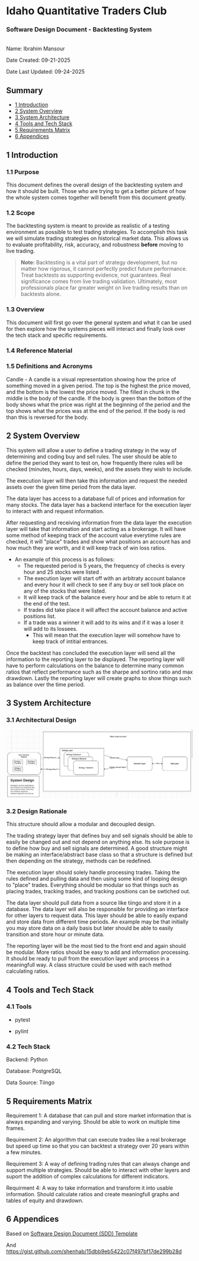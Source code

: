 # Idaho Quantitative Traders Club
### Software Design Document - Backtesting System 
\
Name: Ibrahim Mansour

Date Created: 09-21-2025

Date Last Updated: 09-24-2025

## Summary

- [1 Introduction](#1-introduction)
- [2 System Overview](#2-system-overview)
- [3 System Architecture](#3-system-architecture)
- [4 Tools and Tech Stack](#4-tools-and-tech-stack)
- [5 Requirements Matrix](#5-requirements-matrix)
- [6 Appendices](#6-appendices)

## 1 Introduction

### 1.1 Purpose

This document defines the overall design of the backtesting system and how it should be built. Those who are trying to get a better picture of how the whole system comes together will benefit from this document greatly.

### 1.2 Scope

The backtesting system is meant to provide as realistic of a testing environment as possible to test trading strategies. To accomplish this task we will simulate trading strategies on historical market data. This allows us to evaluate profitability, risk, accuracy, and robustness **before** moving to live trading.
> **Note:** Backtesting is a vital part of strategy development, but no matter how rigorous, it cannot perfectly predict future performance. Treat backtests as supporting evidence, not guarantees. Real significance comes from live trading validation. Ultimately, most professionals place far greater weight on live trading results than on backtests alone.

### 1.3 Overview

This document will first go over the general system and what it can be used for then explore how the systems pieces will interact and finally look over the tech stack and specific requirements.

### 1.4 Reference Material



### 1.5 Definitions and Acronyms

Candle - A candle is a visual representation showing how the price of something moved in a given period. The top is the highest the price moved, and the bottom is the lowest the price moved. The filled in chunk in the middle is the body of the candle. If the body is green than the bottom of the body shows what the price was right at the beginning of the period and the top shows what the prices was at the end of the period. If the body is red than this is reversed for the body.

## 2 System Overview

This system will allow a user to define a trading strategy in the way of determining and coding buy and sell rules. The user should be able to define the period they want to test on, how frequently there rules will be checked (minutes, hours, days, weeks), and the assets they wish to include. 

The execution layer will then take this information and request the needed assets over the given time period from the data layer. 

The data layer has access to a database full of prices and information for many stocks. The data layer has a backend interface for the execution layer to interact with and request information. 

After requesting and receiving information from the data layer the execution layer will take that information and start acting as a brokerage. It will have some method of keeping track of the account value everytime rules are checked, it will "place" trades and show what positions an account has and how much they are worth, and it will keep track of win loss ratios.
  - An example of this process is as follows:
    - The requested period is 5 years, the frequency of checks is every hour and 25 stocks were listed .
    - The execution layer will start off with an arbitraty account balance and every hour it will check to see if any buy or sell took place on any of the stocks that were listed.
    - It will keep track of the balance every hour and be able to return it at the end of the test.
    - If trades did take place it will affect the account balance and active positions list.
    - If a trade was a winner it will add to its wins and if it was a loser it will add to its lossees.
      - This will mean that the execution layer will somehow have to keep track of intitial entrances.

Once the backtest has concluded the execution layer will send all the information to the reporting layer to be displayed. The reporting layer will have to perform calculations on the balance to determine many common ratios that reflect performance such as the sharpe and sortino ratio and max drawdown. Lastly the reporting layer will create graphs to show things such as balance over the time period.

## 3 System Architecture

### 3.1 Architectural Design

![Backtest Dataflow Diagram](images/Backtest_Design.png)

### 3.2 Design Rationale

This structure should allow a modular and decoupled design. 

The trading strategy layer that defines buy and sell signals should be able to easily be changed out and not depend on anything else. Its sole purpose is to define how buy and sell signals are determined. A good structure might be making an interface/abstract base class so that a structure is defined but then depending on the strategy, methods can be redefined.

The execution layer should solely handle processing trades. Taking the rules defined and pulling data and then using some kind of looping design to "place" trades. Everything should be modular so that things such as placing trades, tracking trades, and tracking positions can be swtiched out.

The data layer should pull data from a source like tiingo and store it in a database. The data layer will also be responsible for providing an interface for other layers to request data. This layer should be able to easily expand and store data from different time periods. An example may be that initially you may store data on a daily basis but later should be able to easily transition and store hour or minute data.

The reporting layer will be the most tied to the front end and again should be modular. More ratios should be easy to add and information processing. It should be ready to pull from the execution layer and process in a meaningfull way. A class structure could be used with each method calculating ratios.

## 4 Tools and Tech Stack

### 4.1 Tools

- pytest

- pylint

### 4.2 Tech Stack

Backend: Python

Database: PostgreSQL

Data Source: Tiingo

## 5 Requirements Matrix
Requirement 1: A database that can pull and store market information that is always expanding and varying. Should be able to work on multiple time frames.

Requirement 2: An algorithm that can execute trades like a real brokerage but speed up time so that you can backtest a strategy over 20 years within a few minutes.

Requirement 3: A way of defining trading rules that can always change and support multiple strategies. Should be able to interact with other layers and suport the addition of complex calculations for different indicators.

Requirment 4: A way to take information and transform it into usable information. Should calculate ratios and create meaningfull graphs and tables of equity and drawdown.

## 6 Appendices
Based on [Software Design Document (SDD) Template ](https://devlegalsimpli.blob.core.windows.net/pdfseoforms/pdf-20180219t134432z-001/pdf/software-design-document-2.pdf)

And https://gist.github.com/shenhab/15dbb9eb5422c07f497bf17de299b28d